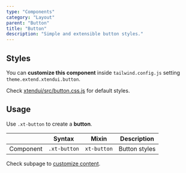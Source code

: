 ```yaml
---
type: "Components"
category: "Layout"
parent: "Button"
title: "Button"
description: "Simple and extensible button styles."
---
```


## Styles

You can **customize this component** inside `tailwind.config.js` setting `theme.extend.xtendui.button`.

Check [xtendui/src/button.css.js](https://github.com/minimit/xtendui/blob/beta/src/button.css.js) for default styles.

## Usage

Use `.xt-button` to create a **button**.

<div class="xt-overflow-sub overflow-y-hidden overflow-x-scroll my-5 xt-my-auto w-full">

|                      | Syntax                          | Mixin            | Description                   |
| ----------------------- | ----------------------------------------- | -----------------------------| ----------------------------- |
| Component                  | `.xt-button`                     | `xt-button`                | Button styles            |

</div>

<demo>
  <demoinline src="demos/components/button/usage">
  </demoinline>
</demo>

Check subpage to [customize content](/components/button/content).
